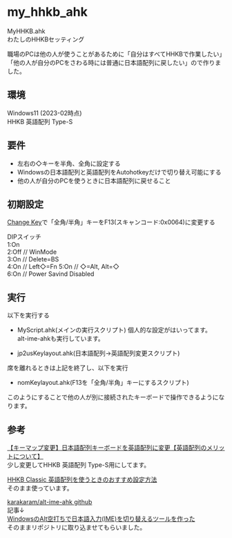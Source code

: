 # my_hhkb_ahk
  
MyHHKB.ahk  
わたしのHHKBセッティング  
  
職場のPCは他の人が使うことがあるために「自分はすべてHHKBで作業したい」「他の人が自分のPCをさわる時には普通に日本語配列に戻したい」ので作りました。  
  
## 環境
  
Windows11 (2023-02時点)  
HHKB 英語配列 Type-S  
  
## 要件
  
* 左右の◇キーを半角、全角に設定する
* Windowsの日本語配列と英語配列をAutohotkeyだけで切り替え可能にする
* 他の人が自分のPCを使うときに日本語配列に戻せること
  
## 初期設定
  
[Change Key](https://forest.watch.impress.co.jp/library/software/changekey/)で「全角/半角」キーをF13(スキャンコード:0x0064)に変更する  
  
DIPスイッチ  
1:On  
2:Off // WinMode  
3:On // Delete=BS  
4:On // Left◇=Fn
5:On // ◇=Alt, Alt=◇  
6:On // Power Savind Disabled
  
## 実行
  
以下を実行する  
  
* MyScript.ahk(メインの実行スクリプト)
  個人的な設定がはいってます。  
  alt-ime-ahkも実行しています。  
    
* jp2usKeylayout.ahk(日本語配列->英語配列変更スクリプト)
  
席を離れるときは上記を終了し、以下を実行  
  
* nomKeylayout.ahk(F13を「全角/半角」キーにするスクリプト)
  
このようにすることで他の人が別に接続されたキーボードで操作できるようになります。  
  
## 参考
  
[【キーマップ変更】日本語配列キーボードを英語配列に変更【英語配列のメリットについて】](https://www.nintechblog.com/keymap-jis-us/)  
少し変更してHHKB 英語配列 Type-S用にしてます。  
  
[HHKB Classic 英語配列を使うときのおすすめ設定方法](https://yashulog.com/recommended-setting-of-hhkb-classic/)  
そのまま使っています。  
  
[karakaram/alt-ime-ahk github](https://github.com/karakaram/alt-ime-ahk)  
記事↓  
[WindowsのAlt空打ちで日本語入力(IME)を切り替えるツールを作った](https://www.karakaram.com/alt-ime-on-off/)  
そのままリポジトリに取り込ませてもらいました。  
  
  
